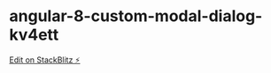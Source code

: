# angular-8-custom-modal-dialog-kv4ett

[Edit on StackBlitz ⚡️](https://stackblitz.com/edit/angular-8-custom-modal-dialog-kv4ett)